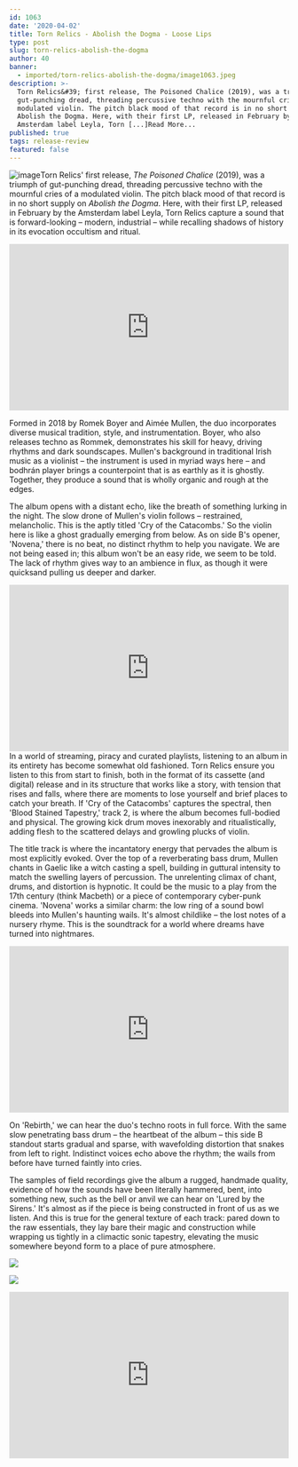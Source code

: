 ```yaml
---
id: 1063
date: '2020-04-02'
title: Torn Relics - Abolish the Dogma - Loose Lips
type: post
slug: torn-relics-abolish-the-dogma
author: 40
banner:
  - imported/torn-relics-abolish-the-dogma/image1063.jpeg
description: >-
  Torn Relics&#39; first release, The Poisoned Chalice (2019), was a triumph of
  gut-punching dread, threading percussive techno with the mournful cries of a
  modulated violin. The pitch black mood of that record is in no short supply on
  Abolish the Dogma. Here, with their first LP, released in February by the
  Amsterdam label Leyla, Torn [...]Read More...
published: true
tags: release-review
featured: false
---
```

![image](../imported/torn-relics-abolish-the-dogma/image1063.jpeg)Torn Relics' first release, _The Poisoned Chalice_ (2019), was a triumph of gut-punching dread, threading percussive techno with the mournful cries of a modulated violin. The pitch black mood of that record is in no short supply on _Abolish the Dogma_. Here, with their first LP, released in February by the Amsterdam label Leyla, Torn Relics capture a sound that is forward-looking – modern, industrial – while recalling shadows of history in its evocation occultism and ritual. 

<iframe width='100%' height='300' scrolling='no' frameborder='no' allow='autoplay' src='http://www.youtube.com/embed/bXowhAaDFCs?wmode=opaque'></iframe>

Formed in 2018 by Romek Boyer and Aimée Mullen, the duo incorporates diverse musical tradition, style, and instrumentation. Boyer, who also releases techno as Rommek, demonstrates his skill for heavy, driving rhythms and dark soundscapes. Mullen's background in traditional Irish music as a violinist – the instrument is used in myriad ways here – and bodhrán player brings a counterpoint that is as earthly as it is ghostly. Together, they produce a sound that is wholly organic and rough at the edges.

The album opens with a distant echo, like the breath of something lurking in the night. The slow drone of Mullen's violin follows – restrained, melancholic. This is the aptly titled 'Cry of the Catacombs.' So the violin here is like a ghost gradually emerging from below. As on side B's opener, 'Novena,' there is no beat, no distinct rhythm to help you navigate. We are not being eased in; this album won't be an easy ride, we seem to be told. The lack of rhythm gives way to an ambience in flux, as though it were quicksand pulling us deeper and darker.

<iframe width='100%' height='300' scrolling='no' frameborder='no' allow='autoplay' src='http://www.youtube.com/embed/XZSpZVDRCAY?wmode=opaque'></iframe>In a world of streaming, piracy and curated playlists, listening to an album in its entirety has become somewhat old fashioned. Torn Relics ensure you listen to this from start to finish, both in the format of its cassette (and digital) release and in its structure that works like a story, with tension that rises and falls, where there are moments to lose yourself and brief places to catch your breath. If 'Cry of the Catacombs' captures the spectral, then 'Blood Stained Tapestry,' track 2, is where the album becomes full-bodied and physical. The growing kick drum moves inexorably and ritualistically, adding flesh to the scattered delays and growling plucks of violin. 

The title track is where the incantatory energy that pervades the album is most explicitly evoked. Over the top of a reverberating bass drum, Mullen chants in Gaelic like a witch casting a spell, building in guttural intensity to match the swelling layers of percussion. The unrelenting climax of chant, drums, and distortion is hypnotic. It could be the music to a play from the 17th century (think Macbeth) or a piece of contemporary cyber-punk cinema. 'Novena' works a similar charm: the low ring of a sound bowl bleeds into Mullen's haunting wails. It's almost childlike – the lost notes of a nursery rhyme. This is the soundtrack for a world where dreams have turned into nightmares.

<iframe width='100%' height='300' scrolling='no' frameborder='no' allow='autoplay' src='http://www.youtube.com/embed/egk_ssJDJeE?wmode=opaque'></iframe>

On 'Rebirth,' we can hear the duo's techno roots in full force. With the same slow penetrating bass drum – the heartbeat of the album – this side B standout starts gradual and sparse, with wavefolding distortion that snakes from left to right. Indistinct voices echo above the rhythm; the wails from before have turned faintly into cries.

The samples of field recordings give the album a rugged, handmade quality, evidence of how the sounds have been literally hammered, bent, into something new, such as the bell or anvil we can hear on 'Lured by the Sirens.' It's almost as if the piece is being constructed in front of us as we listen. And this is true for the general texture of each track: pared down to the raw essentials, they lay bare their magic and construction while wrapping us tightly in a climactic sonic tapestry, elevating the music somewhere beyond form to a place of pure atmosphere. 

![](/wp-content/uploads/live/img/wysiwyg/5e83111417d3c.jpg)

![](/wp-content/uploads/live/img/wysiwyg/5e83112e6447e.jpg)

<iframe width='100%' height='300' scrolling='no' frameborder='no' allow='autoplay' src='https://bandcamp.com/EmbeddedPlayer/album=3034856484/size=large/bgcol=ffffff/linkcol=0687f5/tracklist=false/artwork=small/transparent=true/'></iframe>